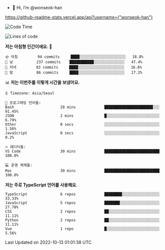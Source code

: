 - 👋 Hi, I’m @wonseok-han

https://github-readme-stats.vercel.app/api?username={"wonseok-han"}

<!---
wonseok-han/wonseok-han is a ✨ special ✨ repository because its `README.md` (this file) appears on your GitHub profile.
You can click the Preview link to take a look at your changes.
--->

<!--START_SECTION:waka-->
![Code Time](http://img.shields.io/badge/Code%20Time-433%20hrs%2050%20mins-blue)

![Lines of code](https://img.shields.io/badge/%EC%A0%80%EB%8A%94%20%EC%97%AC%ED%83%9C%EA%B9%8C%EC%A7%80%20-242%20Thousand%20%EC%A4%84%EC%9D%98%20%EC%BD%94%EB%93%9C%EB%A5%BC%20%EC%9E%91%EC%84%B1%ED%96%88%EC%96%B4%EC%9A%94.-blue)

**저는 아침형 인간이에요. 🐤** 

```text
🌞 아침         94 commits     ████░░░░░░░░░░░░░░░░░░░░░   18.8% 
🌆 낮　         237 commits    ███████████░░░░░░░░░░░░░░   47.4% 
🌃 저녁         83 commits     ████░░░░░░░░░░░░░░░░░░░░░   16.6% 
🌙 밤　         86 commits     ████░░░░░░░░░░░░░░░░░░░░░   17.2%

```


📊 **저는 이번주를 이렇게 시간을 보냈어요.** 

```text
⌚︎ Timezone: Asia/Seoul

💬 프로그래밍 언어들: 
Bash                     28 mins             ██████████████████████░░░   91.45% 
JSON                     2 mins              █░░░░░░░░░░░░░░░░░░░░░░░░   6.79% 
Other                    0 secs              ░░░░░░░░░░░░░░░░░░░░░░░░░   1.56% 
JavaScript               0 secs              ░░░░░░░░░░░░░░░░░░░░░░░░░   0.2%

🔥 에디터들: 
VS Code                  30 mins             █████████████████████████   100.0%

💻 운영 체제들: 
Mac                      30 mins             █████████████████████████   100.0%

```

**저는 주로 TypeScript 언어를 사용해요.** 

```text
TypeScript               6 repos             ████████░░░░░░░░░░░░░░░░░   33.33% 
JavaScript               5 repos             ███████░░░░░░░░░░░░░░░░░░   27.78% 
CSS                      2 repos             ██░░░░░░░░░░░░░░░░░░░░░░░   11.11% 
Python                   2 repos             ██░░░░░░░░░░░░░░░░░░░░░░░   11.11% 
Vue                      1 repo              █░░░░░░░░░░░░░░░░░░░░░░░░   5.56%

```



 Last Updated on 2022-10-13 01:01:38 UTC
<!--END_SECTION:waka-->
